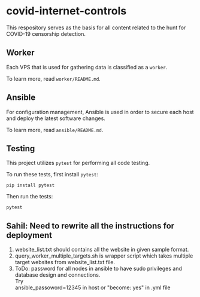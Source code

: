 # covid-internet-controls

This respository serves as the basis for all content related to the hunt for COVID-19 censorship detection.


## Worker

Each VPS that is used for gathering data is classified as a `worker`.

To learn more, read `worker/README.md`.

## Ansible

For configuration management, Ansible is used in order to secure each host and deploy the latest software changes.

To learn more, read `ansible/README.md`.


## Testing

This project utilizes `pytest` for performing all code testing.

To run these tests, first install `pytest`:

    pip install pytest

Then run the tests:

    pytest

## Sahil: Need to rewrite all the instructions for deployment
1. website_list.txt should contains all the website in given sample format.
2. query_worker_multiple_targets.sh is wrapper script which takes multiple target websites from website_list.txt file.
3. ToDo: password for all nodes in ansible to have sudo privileges and database design and connections.
<br>Try<br> ansible_passoword=12345 in host or "become: yes" in .yml file
